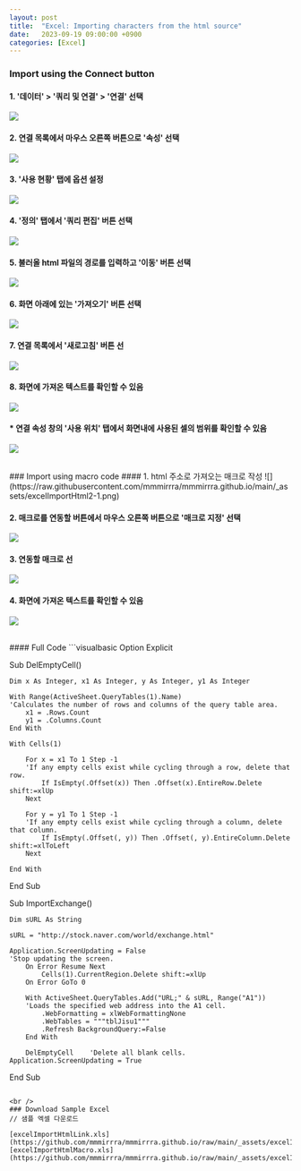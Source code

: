 ```yaml
---
layout: post
title:  "Excel: Importing characters from the html source"
date:   2023-09-19 09:00:00 +0900
categories: [Excel]
---
```


### Import using the Connect button   
#### 1. '데이터' > '쿼리 및 연결' > '연결' 선택   
![](https://raw.githubusercontent.com/mmmirrra/mmmirrra.github.io/main/_assets/excelImportHtml1-1.png)
   
#### 2. 연결 목록에서 마우스 오른쪽 버튼으로 '속성' 선택   
![](https://raw.githubusercontent.com/mmmirrra/mmmirrra.github.io/main/_assets/excelImportHtml1-2.png)
   
#### 3. '사용 현황' 탭에 옵션 설정   
![](https://raw.githubusercontent.com/mmmirrra/mmmirrra.github.io/main/_assets/excelImportHtml1-3.png)
   
#### 4. '정의' 탭에서 '쿼리 편집' 버튼 선택   
![](https://raw.githubusercontent.com/mmmirrra/mmmirrra.github.io/main/_assets/excelImportHtml1-4.png)
   
#### 5. 불러올 html 파일의 경로를 입력하고 '이동' 버튼 선택   
![](https://raw.githubusercontent.com/mmmirrra/mmmirrra.github.io/main/_assets/excelImportHtml1-5.png)
   
#### 6. 화면 아래에 있는 '가져오기' 버튼 선택   
![](https://raw.githubusercontent.com/mmmirrra/mmmirrra.github.io/main/_assets/excelImportHtml1-6.png)
   
#### 7. 연결 목록에서 '새로고침' 버튼 선   
![](https://raw.githubusercontent.com/mmmirrra/mmmirrra.github.io/main/_assets/excelImportHtml1-7.png)
   
#### 8. 화면에 가져온 텍스트를 확인할 수 있음   
![](https://raw.githubusercontent.com/mmmirrra/mmmirrra.github.io/main/_assets/excelImportHtml1-8.png)
   
#### * 연결 속성 창의 '사용 위치' 탭에서 화면내에 사용된 셀의 범위를 확인할 수 있음   
![](https://raw.githubusercontent.com/mmmirrra/mmmirrra.github.io/main/_assets/excelImportHtml1-9.png)
   
<br />
### Import using macro code   
#### 1. html 주소로 가져오는 매크로 작성   
![](https://raw.githubusercontent.com/mmmirrra/mmmirrra.github.io/main/_assets/excelImportHtml2-1.png)
   
#### 2. 매크로를 연동할 버튼에서 마우스 오른쪽 버튼으로 '매크로 지정' 선택   
![](https://raw.githubusercontent.com/mmmirrra/mmmirrra.github.io/main/_assets/excelImportHtml2-2.png)
   
#### 3. 연동할 매크로 선   
![](https://raw.githubusercontent.com/mmmirrra/mmmirrra.github.io/main/_assets/excelImportHtml2-3.png)
   
#### 4. 화면에 가져온 텍스트를 확인할 수 있음   
![](https://raw.githubusercontent.com/mmmirrra/mmmirrra.github.io/main/_assets/excelImportHtml2-4.png)
   
<br />
#### Full Code   
```visualbasic
Option Explicit

Sub DelEmptyCell()
    
    Dim x As Integer, x1 As Integer, y As Integer, y1 As Integer
    
    With Range(ActiveSheet.QueryTables(1).Name)
    'Calculates the number of rows and columns of the query table area.
        x1 = .Rows.Count
        y1 = .Columns.Count
    End With
    
    With Cells(1)
    
        For x = x1 To 1 Step -1
        'If any empty cells exist while cycling through a row, delete that row.
            If IsEmpty(.Offset(x)) Then .Offset(x).EntireRow.Delete shift:=xlUp
        Next
        
        For y = y1 To 1 Step -1
        'If any empty cells exist while cycling through a column, delete that column.
            If IsEmpty(.Offset(, y)) Then .Offset(, y).EntireColumn.Delete shift:=xlToLeft
        Next
    
    End With

End Sub

Sub ImportExchange()

    Dim sURL As String
    
    sURL = "http://stock.naver.com/world/exchange.html"
    
    Application.ScreenUpdating = False
    'Stop updating the screen.
        On Error Resume Next
            Cells(1).CurrentRegion.Delete shift:=xlUp
        On Error GoTo 0
        
        With ActiveSheet.QueryTables.Add("URL;" & sURL, Range("A1"))
        'Loads the specified web address into the A1 cell.
            .WebFormatting = xlWebFormattingNone
            .WebTables = """tblJisu1"""
            .Refresh BackgroundQuery:=False
        End With
        
        DelEmptyCell    'Delete all blank cells.
    Application.ScreenUpdating = True
    
End Sub
```
   
<br />
### Download Sample Excel   
// 샘플 엑셀 다운로드   
   
[excelImportHtmlLink.xls](https://github.com/mmmirrra/mmmirrra.github.io/raw/main/_assets/excelImportHtmlLink.xls)   
[excelImportHtmlMacro.xls](https://github.com/mmmirrra/mmmirrra.github.io/raw/main/_assets/excelImportHtmlMacro.xls)   
